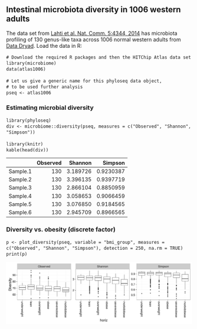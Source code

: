 <!--
  %\VignetteEngine{knitr::rmarkdown}
  %\VignetteIndexEntry{microbiome tutorial - atlas}
  %\usepackage[utf8]{inputenc}
-->
Intestinal microbiota diversity in 1006 western adults
------------------------------------------------------

The data set from [Lahti et al. Nat. Comm. 5:4344,
2014](http://www.nature.com/ncomms/2014/140708/ncomms5344/full/ncomms5344.html)
has microbiota profiling of 130 genus-like taxa across 1006 normal
western adults from [Data Dryad](http://doi.org/10.5061/dryad.pk75d).
Load the data in R:

    # Download the required R packages and then the HITChip Atlas data set
    library(microbiome)
    data(atlas1006)

    # Let us give a generic name for this phyloseq data object,
    # to be used further analysis
    pseq <- atlas1006

### Estimating microbial diversity

    library(phyloseq)
    div <- microbiome::diversity(pseq, measures = c("Observed", "Shannon", "Simpson"))

    library(knitr)
    kable(head(div))

<table>
<thead>
<tr class="header">
<th align="left"></th>
<th align="right">Observed</th>
<th align="right">Shannon</th>
<th align="right">Simpson</th>
</tr>
</thead>
<tbody>
<tr class="odd">
<td align="left">Sample.1</td>
<td align="right">130</td>
<td align="right">3.189726</td>
<td align="right">0.9230387</td>
</tr>
<tr class="even">
<td align="left">Sample.2</td>
<td align="right">130</td>
<td align="right">3.396135</td>
<td align="right">0.9397719</td>
</tr>
<tr class="odd">
<td align="left">Sample.3</td>
<td align="right">130</td>
<td align="right">2.866104</td>
<td align="right">0.8850959</td>
</tr>
<tr class="even">
<td align="left">Sample.4</td>
<td align="right">130</td>
<td align="right">3.058653</td>
<td align="right">0.9066459</td>
</tr>
<tr class="odd">
<td align="left">Sample.5</td>
<td align="right">130</td>
<td align="right">3.076850</td>
<td align="right">0.9184565</td>
</tr>
<tr class="even">
<td align="left">Sample.6</td>
<td align="right">130</td>
<td align="right">2.945709</td>
<td align="right">0.8966565</td>
</tr>
</tbody>
</table>

### Diversity vs. obesity (discrete factor)

    p <- plot_diversity(pseq, variable = "bmi_group", measures = c("Observed", "Shannon", "Simpson"), detection = 250, na.rm = TRUE)
    print(p)

![](Atlas_files/figure-markdown_strict/div-example2-1.png)
